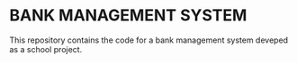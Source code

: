 # BANK MANAGEMENT SYSTEM

This repository contains the code for a bank management system deveped as a school project. 
